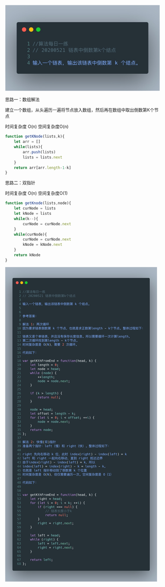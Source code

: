 ![image-20200521143027252](img\image-20200521143027252.png)

思路一：数组解法

建立一个数组，从头遍历一遍将节点放入数组，然后再在数组中取出倒数第K个节点

时间复杂度 O(n) 空间复杂度O(n)

```js
function getKNode(lists,k){
	let arr = []
	while(lists){
		arr.push(lists)
		lists = lists.next
	}
	return arr[arr.length-1-k]
}
```



思路二：双指针

时间复杂度 O(n) 空间复杂度O(1) 

```javascript
function getKnode(lists,node){
	let curNode = lists
	let kNode = lists
	while(k--){
		curNode = curNode.next
	}
	while(curNode){
		curNode = curNode.next
		kNode = kNode.next
	}
	return kNode
}
```

![image-20200521175943250](img\image-20200521175943250.png)